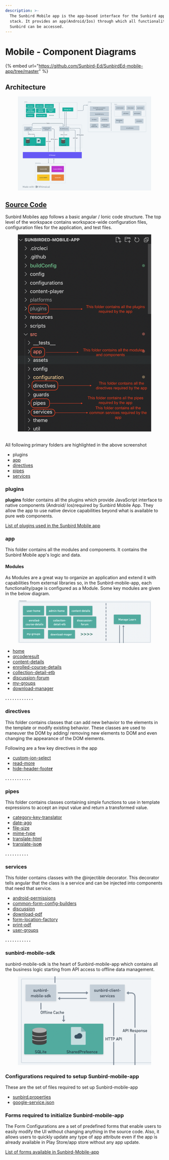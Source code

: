 ```yaml
---
description: >-
  The Sunbird Mobile app is the app-based interface for the Sunbird application
  stack. It provides an app(Android/Ios) through which all functionality of
  Sunbird can be accessed.
---
```


# Mobile - Component Diagrams

{% embed url="https://github.com/Sunbird-Ed/SunbirdEd-mobile-app/tree/master" %}

## Architecture

<figure><img src="../../../.gitbook/assets/ed5e8b16-36e7-4738-baa6-3118cb5c6f2c.png" alt=""><figcaption></figcaption></figure>

## [Source Code](https://github.com/Sunbird-Ed/SunbirdEd-mobile-app/tree/master)

Sunbird Mobiles app follows a basic angular / Ionic code structure. The top level of the workspace contains workspace-wide configuration files, configuration files for the application, and test files.

<figure><img src="../../../.gitbook/assets/Screenshot 2023-08-04 at 1.18.12 AM.png" alt=""><figcaption></figcaption></figure>

\
All following primary folders are highlighted in the above screenshot

* plugins
* [app](https://github.com/Sunbird-Ed/SunbirdEd-mobile-app/tree/master/src/app)
* [directives](https://github.com/Sunbird-Ed/SunbirdEd-mobile-app/tree/master/src/directives)
* [pipes](https://github.com/Sunbird-Ed/SunbirdEd-mobile-app/tree/master/src/pipes)
* [services](https://github.com/Sunbird-Ed/SunbirdEd-mobile-app/tree/master/src/services)

### **plugins**

**plugins** folder contains all the plugins which provide JavaScript interface to native components (Android/ Ios)required by Sunbird Mobile App. They allow the app to use native device capabilities beyond what is available to pure web components.

[List of plugins used in the Sunbird Mobile app](../../../development-resources/misc-pages/sunbird-mobile-app-plugins.md)

### app

This folder contains all the modules and components. It contains the Sunbird Mobile app's logic and data.&#x20;

#### Modules

As Modules are a great way to organize an application and extend it with capabilities from external libraries so, in the Sunbird-mobile-app, each functionality/page is configured as a Module. Some key modules are given in the below diagram.

<figure><img src="../../../.gitbook/assets/Screenshot 2023-08-04 at 2.59.34 PM.png" alt=""><figcaption></figcaption></figure>

* [home](https://sunbird-ed.github.io/docs/mobile/modules/HomePageModule.html)
* [qrcoderesult](https://sunbird-ed.github.io/docs/mobile/modules/QrcoderesultPageModule.html)
* [content-details](https://sunbird-ed.github.io/docs/mobile/modules/ContentDetailsPageModule.html)
* [enrolled-course-details](https://sunbird-ed.github.io/docs/mobile/modules/EnrolledCourseDetailsPagePageModule.html)
* [collection-detail-etb](https://sunbird-ed.github.io/docs/mobile/modules/CollectionDetailEtbPageModule.html)
* [discussion-forum](https://sunbird-ed.github.io/docs/mobile/modules/DiscussionForumModule.html)
* [my-groups](https://sunbird-ed.github.io/docs/mobile/modules/MyGroupsPageModule.html)
* [download-manager](https://sunbird-ed.github.io/docs/mobile/modules/DownloadManagerPageModule.html)

&#x20;    **. . . . . . . . . . . .**

### directives

This folder contains classes that can add new behavior to the elements in the template or modify existing behavior. These classes are used to maneuver the DOM by adding/ removing new elements to DOM and even changing the appearance of the DOM elements.

Following are a few key directives in the app

* [custom-ion-select](https://sunbird-ed.github.io/docs/mobile/directives/CustomIonSelectDirective.html)
* [read-more](https://sunbird-ed.github.io/docs/mobile/directives/HideHeaderFooterDirective.html)
* [hide-header-foote**r**](https://sunbird-ed.github.io/docs/mobile/directives/ReadMoreDirective.html)

**. . . . . . . . . . .**

### pipes

This folder contains classes containing simple functions to use in template expressions to accept an input value and return a transformed value.

* [category-key-translator](https://sunbird-ed.github.io/docs/mobile/pipes/CategoryKeyTranslator.html)
* [date-ago](https://sunbird-ed.github.io/docs/mobile/pipes/DateAgoPipe.html)
* [file-size](https://sunbird-ed.github.io/docs/mobile/pipes/FileSizePipe.html)
* [mime-type](https://sunbird-ed.github.io/docs/mobile/pipes/MimeTypePipe.html)
* [translate-html](https://sunbird-ed.github.io/docs/mobile/pipes/TranslateHtmlPipe.html)
* [translate-jso**n**](https://sunbird-ed.github.io/docs/mobile/pipes/TranslateJsonPipe.html)

**. . . . . . . .  . .**&#x20;

### services

This folder contains classes with the @injectible decorator. This decorator tells angular that the class is a service and can be injected into components that need that service.

* [android-permissions](https://sunbird-ed.github.io/docs/mobile/injectables/AndroidPermissionsService.html)
* [common-form-config-builders](https://sunbird-ed.github.io/docs/mobile/injectables/FrameworkCommonFormConfigBuilder.html)
* [discussion](https://sunbird-ed.github.io/docs/mobile/injectables/DiscussionTelemetryService.html)
* [download-pdf](https://sunbird-ed.github.io/docs/mobile/injectables/DownloadPdfService.html)
* [form-location-factory](https://sunbird-ed.github.io/docs/mobile/injectables/FormAndFrameworkUtilService.html)
* [print-pdf](https://sunbird-ed.github.io/docs/mobile/injectables/PrintPdfService.html)
* [user-groups](https://sunbird-ed.github.io/docs/mobile/injectables/ProfileHandler.html)

**. . . . . . . . . . .**&#x20;

### **sunbird-mobile-sdk**

sunbird-mobile-sdk is the heart of Sunbird-mobile-app which contains all the business logic starting from API access to offline data management.

<figure><img src="../../../.gitbook/assets/Screenshot 2023-08-06 at 2.14.42 AM.png" alt=""><figcaption></figcaption></figure>

### Configurations required to  setup Sunbird-mobile-app

These are the set of files required  to set up Sunbird-mobile-app

* [sunbird.properties](../../../development-resources/misc-pages/configurations-to-setup-mobile-app.md#1.-sunbird.properties)
* [google-service.json](../../../development-resources/misc-pages/configurations-to-setup-mobile-app.md#2.-google-service.json)

### Forms required to  initialize Sunbird-mobile-app

The Form Configurations are a set of predefined forms that enable users to easily modify the UI without changing anything in the source code. Also, it allows users to quickly update any type of app attribute even if the app is already available in Play Store/app store without any app update.

[List of forms available in Sunbird-Mobile-app](../../../development-resources/misc-pages/mobile-form-configurations.md)

